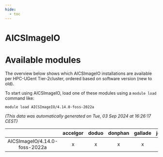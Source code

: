 ```yaml
---
hide:
  - toc
---
```


AICSImageIO
===========

# Available modules


The overview below shows which AICSImageIO installations are available per HPC-UGent Tier-2cluster, ordered based on software version (new to old).

To start using AICSImageIO, load one of these modules using a `module load` command like:

```shell
module load AICSImageIO/4.14.0-foss-2022a
```

*(This data was automatically generated on Tue, 03 Sep 2024 at 16:26:17 CEST)*  

| |accelgor|doduo|donphan|gallade|joltik|shinx|skitty|
| :---: | :---: | :---: | :---: | :---: | :---: | :---: | :---: |
|AICSImageIO/4.14.0-foss-2022a|x|x|x|x|x|-|x|
